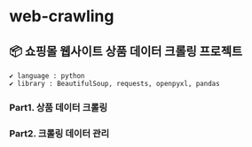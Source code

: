 # web-crawling

## 📦 쇼핑몰 웹사이트 상품 데이터 크롤링 프로젝트

```
✔ language : python
✔ library : BeautifulSoup, requests, openpyxl, pandas
```

### Part1. 상품 데이터 크롤링

### Part2. 크롤링 데이터 관리
